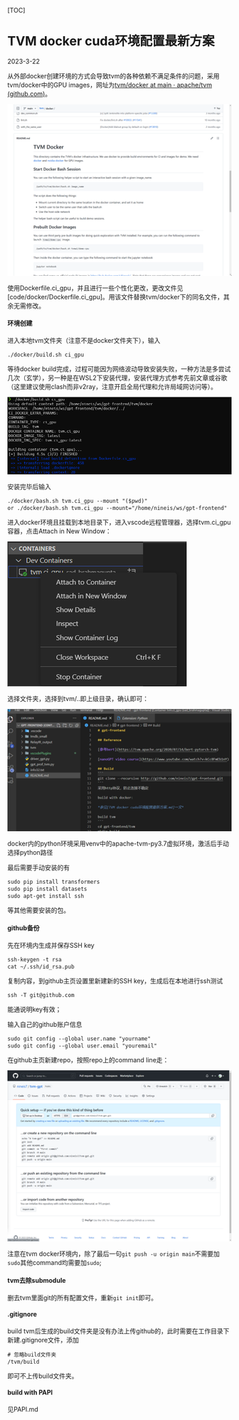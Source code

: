 [TOC]

# TVM docker cuda环境配置最新方案

2023-3-22

从外部docker创建环境的方式会导致tvm的各种依赖不满足条件的问题，采用tvm/docker中的GPU images，网址为[tvm/docker at main · apache/tvm (github.com)](https://github.com/apache/tvm/tree/main/docker)。

![tvm_docker](../assets/pics/docker_cuda/tvm_docker.png)

使用Dockerfile.ci_gpu，并且进行一些个性化更改，更改文件见[code/docker/Dockerfile.ci_gpu]。用该文件替换tvm/docker下的同名文件，其余无需修改。

#### 环境创建

进入本地tvm文件夹（注意不是docker文件夹下），输入

```
./docker/build.sh ci_gpu
```

等待docker build完成，过程可能因为网络波动导致安装失败，一种方法是多尝试几次（玄学），另一种是在WSL2下安装代理，安装代理方式参考先前文章或谷歌（这里建议使用clash而非v2ray，注意开启全局代理和允许局域网访问等）。

![docker_build](pics/docker_cuda/docker_build.png)

安装完毕后输入

```
./docker/bash.sh tvm.ci_gpu --mount "($pwd)"
or ./docker/bash.sh tvm.ci_gpu --mount="/home/nineis/ws/gpt-frontend"
```

进入docker环境且挂载到本地目录下，进入vscode远程管理器，选择tvm.ci_gpu容器，点击Attach in New Window：

![container](pics/docker_cuda/container.png)

选择文件夹，选择到tvm/..即上级目录，确认即可：

![vscode](pics/docker_cuda/vscode.png)

docker内的python环境采用venv中的apache-tvm-py3.7虚拟环境，激活后手动选择python路径

最后需要手动安装的有

```
sudo pip install transformers
sudo pip install datasets
sudo apt-get install ssh
```

等其他需要安装的包。

#### github备份

先在环境内生成并保存SSH key

```
ssh-keygen -t rsa
cat ~/.ssh/id_rsa.pub
```

复制内容，到github主页设置里新建新的SSH key，生成后在本地进行ssh测试

```
ssh -T git@github.com
```

能通说明key有效；

输入自己的github账户信息

```
sudo git config --global user.name "yourname"
sudo git config --global user.email "youremail"
```

在github主页新建repo，按照repo上的command line走：

![git](../assets/pics/docker_cuda/git.png)

注意在tvm docker环境内，除了最后一句`git push -u origin main`不需要加`sudo`其他command均需要加`sudo`;

#### tvm去除submodule

删去tvm里面git的所有配置文件，重新`git init`即可。

#### .gitignore

build tvm后生成的build文件夹是没有办法上传github的，此时需要在工作目录下新建.gitignore文件，添加

```
# 忽略build文件夹
/tvm/build
```

即可不上传build文件夹。

#### build with PAPI 

见PAPI.md